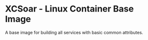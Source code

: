 # XCSoar - Linux Container Base Image

A base image for building all services with basic common attributes.
